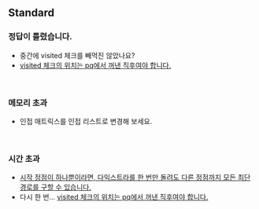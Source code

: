 ## Standard
### 정답이 틀렸습니다.
- 중간에 visited 체크를 빼먹진 않았나요?
- [visited 체크의 위치는 pq에서 꺼낸 직후여야 합니다.](https://www.acmicpc.net/status?from_mine=1&problem_id=1753&user_id=gyqls234)

<br>

### 메모리 초과
- 인접 매트릭스를 인접 리스트로 변경해 보세요.

<br>

### 시간 초과
- [시작 정점이 하나뿐이라면, 다익스트라를 한 번만 돌려도 다른 정점까지 모든 최단 경로를 구할 수 있습니다.](https://github.com/AtomicLiquors/Algorithm_Practice/blob/main/SSP/Dijkstra/Main_1753.java)
- 다시 한 번... [visited 체크의 위치는 pq에서 꺼낸 직후여야 합니다.](https://www.acmicpc.net/status?from_mine=1&problem_id=1753&user_id=gyqls234)
